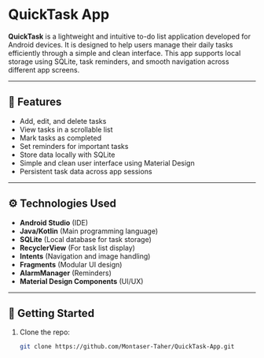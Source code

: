 # QuickTask App

**QuickTask** is a lightweight and intuitive to-do list application developed for Android devices. It is designed to help users manage their daily tasks efficiently through a simple and clean interface. This app supports local storage using SQLite, task reminders, and smooth navigation across different app screens.

---

##  📱 Features

-  Add, edit, and delete tasks
-  View tasks in a scrollable list
-  Mark tasks as completed
-  Set reminders for important tasks
-  Store data locally with SQLite
-  Simple and clean user interface using Material Design
-  Persistent task data across app sessions

---

## ⚙ Technologies Used

- **Android Studio** (IDE)
- **Java/Kotlin** (Main programming language)
- **SQLite** (Local database for task storage)
- **RecyclerView** (For task list display)
- **Intents** (Navigation and image handling)
- **Fragments** (Modular UI design)
- **AlarmManager** (Reminders)
- **Material Design Components** (UI/UX)

---

##  🚀 Getting Started

1. Clone the repo:
   ```bash
   git clone https://github.com/Montaser-Taher/QuickTask-App.git

